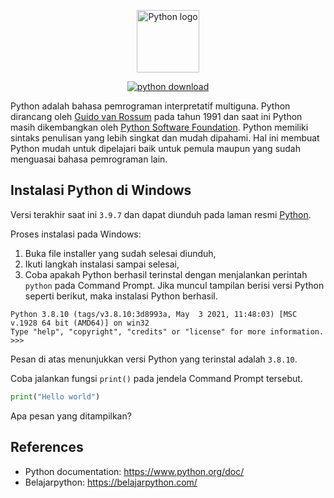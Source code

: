 <p align="center">
  <a href="https://www.python.org/" target="_blank" rel="noopener noreferrer">
    <img height="100" src="https://www.python.org/static/img/python-logo@2x.png" alt="Python logo">
  </a>
</p>
<p align="center">
  <a href="https://www.python.org/downloads/"><img src="https://img.shields.io/badge/Last%20version-v3.9.7-blue" alt="python download"></a>
</p>

Python adalah bahasa pemrograman interpretatif multiguna. Python dirancang oleh [Guido van Rossum][1] pada tahun 1991 dan saat ini Python masih dikembangkan oleh [Python Software Foundation][2]. Python memiliki sintaks penulisan yang lebih singkat dan mudah dipahami. Hal ini membuat Python mudah untuk dipelajari baik untuk pemula maupun yang sudah menguasai bahasa pemrograman lain.

## Instalasi Python di Windows
Versi terakhir saat ini `3.9.7` dan dapat diunduh pada laman resmi [Python][4].

Proses instalasi pada Windows:
1. Buka file installer yang sudah selesai diunduh,
2. Ikuti langkah instalasi sampai selesai,
3. Coba apakah Python berhasil terinstal dengan menjalankan perintah `python` pada Command Prompt. Jika muncul tampilan berisi versi Python seperti berikut, maka instalasi Python berhasil.
```
Python 3.8.10 (tags/v3.8.10:3d8993a, May  3 2021, 11:48:03) [MSC v.1928 64 bit (AMD64)] on win32
Type "help", "copyright", "credits" or "license" for more information.
>>>
```
Pesan di atas menunjukkan versi Python yang terinstal adalah `3.8.10`.

Coba jalankan fungsi `print()` pada jendela Command Prompt tersebut.
```python
print("Hello world")
```
Apa pesan yang ditampilkan?

## References
* Python documentation: https://www.python.org/doc/
* Belajarpython: https://belajarpython.com/

[1]: https://id.wikipedia.org/wiki/Guido_van_Rossum
[2]: https://www.python.org/psf/
[3]: https://min.wikipedia.org/wiki/Sistem_operasi
[4]: https://www.python.org/downloads/
